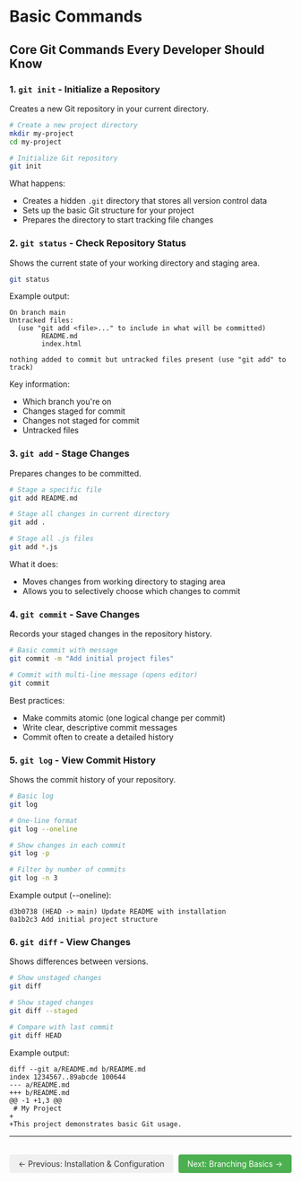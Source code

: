 # Basic Commands

## Core Git Commands Every Developer Should Know

### 1. `git init` - Initialize a Repository
Creates a new Git repository in your current directory.

```bash
# Create a new project directory
mkdir my-project
cd my-project

# Initialize Git repository
git init
```

What happens:
- Creates a hidden `.git` directory that stores all version control data
- Sets up the basic Git structure for your project
- Prepares the directory to start tracking file changes

### 2. `git status` - Check Repository Status
Shows the current state of your working directory and staging area.

```bash
git status
```

Example output:
```
On branch main
Untracked files:
  (use "git add <file>..." to include in what will be committed)
        README.md
        index.html

nothing added to commit but untracked files present (use "git add" to track)
```

Key information:
- Which branch you're on
- Changes staged for commit
- Changes not staged for commit
- Untracked files

### 3. `git add` - Stage Changes
Prepares changes to be committed.

```bash
# Stage a specific file
git add README.md

# Stage all changes in current directory
git add .

# Stage all .js files
git add *.js
```

What it does:
- Moves changes from working directory to staging area
- Allows you to selectively choose which changes to commit

### 4. `git commit` - Save Changes
Records your staged changes in the repository history.

```bash
# Basic commit with message
git commit -m "Add initial project files"

# Commit with multi-line message (opens editor)
git commit
```

Best practices:
- Make commits atomic (one logical change per commit)
- Write clear, descriptive commit messages
- Commit often to create a detailed history

### 5. `git log` - View Commit History
Shows the commit history of your repository.

```bash
# Basic log
git log

# One-line format
git log --oneline

# Show changes in each commit
git log -p

# Filter by number of commits
git log -n 3
```

Example output (--oneline):
```
d3b0738 (HEAD -> main) Update README with installation
0a1b2c3 Add initial project structure
```

### 6. `git diff` - View Changes
Shows differences between versions.

```bash
# Show unstaged changes
git diff

# Show staged changes
git diff --staged

# Compare with last commit
git diff HEAD
```

Example output:
```
diff --git a/README.md b/README.md
index 1234567..89abcde 100644
--- a/README.md
+++ b/README.md
@@ -1 +1,3 @@
 # My Project
+
+This project demonstrates basic Git usage.
```

---

<div style="display: flex; justify-content: space-between; margin-top: 2rem;">
  <a href="git-installation-configuration.md" style="padding: 8px 16px; background-color: #f0f0f0; color: #333; text-decoration: none; border-radius: 4px;">← Previous: Installation & Configuration</a>
  <a href="./04-Branching-Basics.md" style="padding: 8px 16px; background-color: #4CAF50; color: white; text-decoration: none; border-radius: 4px;">Next: Branching Basics →</a>
</div>
